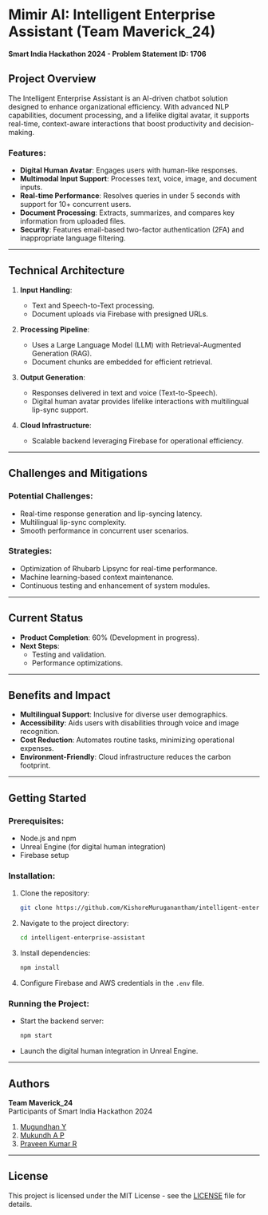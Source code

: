 

# Mimir AI: Intelligent Enterprise Assistant (Team Maverick_24)

**Smart India Hackathon 2024 - Problem Statement ID: 1706**

## Project Overview

The Intelligent Enterprise Assistant is an AI-driven chatbot solution designed to enhance organizational efficiency. With advanced NLP capabilities, document processing, and a lifelike digital avatar, it supports real-time, context-aware interactions that boost productivity and decision-making.

### Features:
- **Digital Human Avatar**: Engages users with human-like responses.
- **Multimodal Input Support**: Processes text, voice, image, and document inputs.
- **Real-time Performance**: Resolves queries in under 5 seconds with support for 10+ concurrent users.
- **Document Processing**: Extracts, summarizes, and compares key information from uploaded files.
- **Security**: Features email-based two-factor authentication (2FA) and inappropriate language filtering.

---

## Technical Architecture

1. **Input Handling**:
   - Text and Speech-to-Text processing.
   - Document uploads via Firebase with presigned URLs.

2. **Processing Pipeline**:
   - Uses a Large Language Model (LLM) with Retrieval-Augmented Generation (RAG).
   - Document chunks are embedded for efficient retrieval.

3. **Output Generation**:
   - Responses delivered in text and voice (Text-to-Speech).
   - Digital human avatar provides lifelike interactions with multilingual lip-sync support.

4. **Cloud Infrastructure**:
   - Scalable backend leveraging Firebase for operational efficiency.

---

## Challenges and Mitigations

### Potential Challenges:
- Real-time response generation and lip-syncing latency.
- Multilingual lip-sync complexity.
- Smooth performance in concurrent user scenarios.

### Strategies:
- Optimization of Rhubarb Lipsync for real-time performance.
- Machine learning-based context maintenance.
- Continuous testing and enhancement of system modules.

---

## Current Status

- **Product Completion**: 60% (Development in progress).
- **Next Steps**:
  - Testing and validation.
  - Performance optimizations.

---

## Benefits and Impact

- **Multilingual Support**: Inclusive for diverse user demographics.
- **Accessibility**: Aids users with disabilities through voice and image recognition.
- **Cost Reduction**: Automates routine tasks, minimizing operational expenses.
- **Environment-Friendly**: Cloud infrastructure reduces the carbon footprint.

---

## Getting Started

### Prerequisites:
- Node.js and npm
- Unreal Engine (for digital human integration)
- Firebase setup

### Installation:
1. Clone the repository:
   ```bash
   git clone https://github.com/KishoreMuruganantham/intelligent-enterprise-assistant.git
   ```
2. Navigate to the project directory:
   ```bash
   cd intelligent-enterprise-assistant
   ```
3. Install dependencies:
   ```bash
   npm install
   ```

4. Configure Firebase and AWS credentials in the `.env` file.

### Running the Project:
- Start the backend server:
  ```bash
  npm start
  ```
- Launch the digital human integration in Unreal Engine.

---

## Authors  

**Team Maverick_24**  
Participants of Smart India Hackathon 2024  

1. [Mugundhan Y](https://github.com/MugundhanY)  
2. [Mukundh A P](https://github.com/MukundhArul)  
3. [Praveen Kumar R](https://github.com/praveen647)  

---

## License
This project is licensed under the MIT License - see the [LICENSE](LICENSE) file for details.
```
